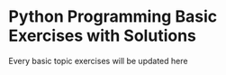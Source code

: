 # Python Programming Basic Exercises with Solutions

Every basic topic exercises will be updated here
